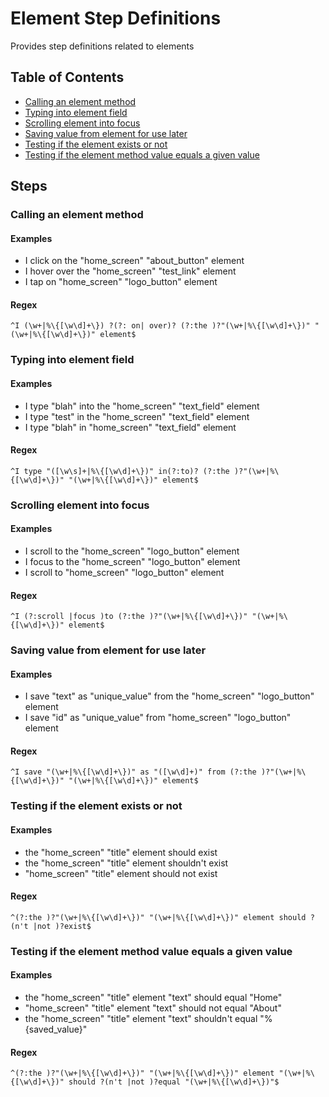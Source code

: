 # Element Step Definitions

Provides step definitions related to elements



## Table of Contents

- [Calling an element method](#Calling-an-element-method)
- [Typing into element field](#Typing-into-element-field)
- [Scrolling element into focus](#Scrolling-element-into-focus)
- [Saving value from element for use later](#Saving-value-from-element-for-use-later)
- [Testing if the element exists or not](#Testing-if-the-element-exists-or-not)
- [Testing if the element method value equals a given value](#Testing-if-the-element-method-value-equals-a-given-value)

## Steps 



### Calling an element method

#### Examples

- I click on the "home_screen" "about_button" element
- I hover over the "home_screen" "test_link" element
- I tap on "home_screen" "logo_button" element


#### Regex

```^I (\w+|%\{[\w\d]+\}) ?(?: on| over)? (?:the )?"(\w+|%\{[\w\d]+\})" "(\w+|%\{[\w\d]+\})" element$```




### Typing into element field

#### Examples

- I type "blah" into the "home_screen" "text_field" element
- I type "test" in the "home_screen" "text_field" element
- I type "blah" in "home_screen" "text_field" element


#### Regex

```^I type "([\w\s]+|%\{[\w\d]+\})" in(?:to)? (?:the )?"(\w+|%\{[\w\d]+\})" "(\w+|%\{[\w\d]+\})" element$```




### Scrolling element into focus

#### Examples

- I scroll to the "home_screen" "logo_button" element
- I focus to the "home_screen" "logo_button" element
- I scroll to "home_screen" "logo_button" element


#### Regex

```^I (?:scroll |focus )to (?:the )?"(\w+|%\{[\w\d]+\})" "(\w+|%\{[\w\d]+\})" element$```




### Saving value from element for use later

#### Examples

- I save "text" as "unique_value" from the "home_screen" "logo_button" element
- I save "id" as "unique_value" from "home_screen" "logo_button" element


#### Regex

```^I save "(\w+|%\{[\w\d]+\})" as "([\w\d]+)" from (?:the )?"(\w+|%\{[\w\d]+\})" "(\w+|%\{[\w\d]+\})" element$```




### Testing if the element exists or not

#### Examples

- the "home_screen" "title" element should exist
- the "home_screen" "title" element shouldn't exist
- "home_screen" "title" element should not exist


#### Regex

```^(?:the )?"(\w+|%\{[\w\d]+\})" "(\w+|%\{[\w\d]+\})" element should ?(n't |not )?exist$```




### Testing if the element method value equals a given value

#### Examples

- the "home_screen" "title" element "text" should equal "Home"
- "home_screen" "title" element "text" should not equal "About"
- the "home_screen" "title" element "text" shouldn't equal "%{saved_value}"


#### Regex

```^(?:the )?"(\w+|%\{[\w\d]+\})" "(\w+|%\{[\w\d]+\})" element "(\w+|%\{[\w\d]+\})" should ?(n't |not )?equal "(\w+|%\{[\w\d]+\})"$```



